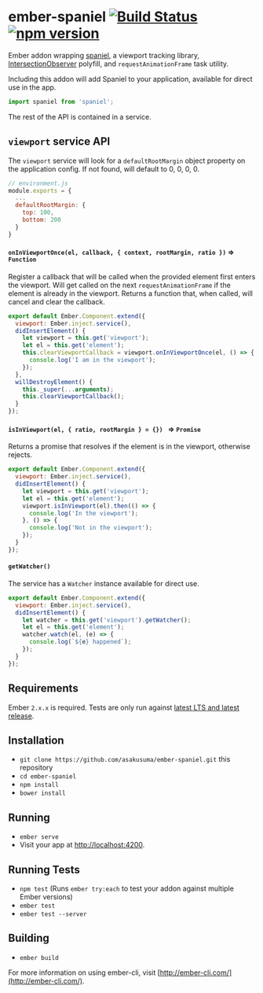 # ember-spaniel [![Build Status](https://travis-ci.org/asakusuma/ember-spaniel.svg?branch=master)](https://travis-ci.org/asakusuma/ember-spaniel) [![npm version](https://badge.fury.io/js/ember-spaniel.svg)](https://www.npmjs.com/package/ember-spaniel)

Ember addon wrapping [spaniel](https://github.com/linkedin/spaniel), a viewport tracking library, [IntersectionObserver](https://github.com/WICG/IntersectionObserver) polyfill, and `requestAnimationFrame` task utility.

Including this addon will add Spaniel to your application, available for direct use in the app.

```JavaScript
import spaniel from 'spaniel';
```

The rest of the API is contained in a service.

## `viewport` service API

The `viewport` service will look for a `defaultRootMargin` object property on the application config. If not found, will default to 0, 0, 0, 0.

```JavaScript
// environment.js
module.exports = {
  ...
  defaultRootMargin: {
    top: 100,
    bottom: 200
  }
}
```

#### `onInViewportOnce(el, callback, { context, rootMargin, ratio })` => `Function`

Register a callback that will be called when the provided element first enters the viewport. Will get called on the next `requestAnimationFrame` if the element is already in the viewport. Returns a function that, when called, will cancel and clear the callback.

```JavaScript
export default Ember.Component.extend({
  viewport: Ember.inject.service(),
  didInsertElement() {
    let viewport = this.get('viewport');
    let el = this.get('element');
    this.clearViewportCallback = viewport.onInViewportOnce(el, () => {
      console.log('I am in the viewport');
    });
  },
  willDestroyElement() {
    this._super(...arguments);
    this.clearViewportCallback();
  }
});
```

#### `isInViewport(el, { ratio, rootMargin } = {}) ` => `Promise`

Returns a promise that resolves if the element is in the viewport, otherwise rejects.

```JavaScript
export default Ember.Component.extend({
  viewport: Ember.inject.service(),
  didInsertElement() {
    let viewport = this.get('viewport');
    let el = this.get('element');
    viewport.isInViewport(el).then(() => {
      console.log('In the viewport');
    }, () => {
      console.log('Not in the viewport');
    });
  }
});
```

#### `getWatcher()`

The service has a `Watcher` instance available for direct use.

```JavaScript
export default Ember.Component.extend({
  viewport: Ember.inject.service(),
  didInsertElement() {
    let watcher = this.get('viewport').getWatcher();
    let el = this.get('element');
    watcher.watch(el, (e) => {
      console.log(`${e} happened`);
    });
  }
});
```

## Requirements

Ember `2.x.x` is required. Tests are only run against [latest LTS and latest release](http://emberjs.com/builds/).

## Installation

* `git clone https://github.com/asakusuma/ember-spaniel.git` this repository
* `cd ember-spaniel`
* `npm install`
* `bower install`

## Running

* `ember serve`
* Visit your app at [http://localhost:4200](http://localhost:4200).

## Running Tests

* `npm test` (Runs `ember try:each` to test your addon against multiple Ember versions)
* `ember test`
* `ember test --server`

## Building

* `ember build`

For more information on using ember-cli, visit [http://ember-cli.com/](http://ember-cli.com/).
